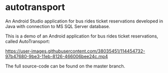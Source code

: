 # autotransport
An Android Studio application for bus rides ticket reservations developed in Java with connection to MS SQL Server database.


This is a demo of an Android application for bus rides ticket reservations, called AutoTransport:

https://user-images.githubusercontent.com/38035451/114454732-97b47680-9be3-11eb-8126-466006bee24c.mp4

The full source-code can be found on the master branch.

